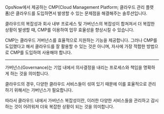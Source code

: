 OpsNow에서 제공하는 CMP(Cloud Management Platform; 클라우드 관리 플랫폼)은 클라우드를 도입하면서 발생할 수 있는 문제점을 해결해주는 솔루션입니다.

클라우드의 복잡성과 회사 내부 프로세스 및 가버넌스의 복잡성이 합쳐져서 더 복잡한 상황이 발생할 때, CMP를 이용하여 업무 효율성을 향상시킬 수 있습니다.

CMP는 클라우드 거버넌스를 효율적으로 지원하는 기능을 제공합니다. 그러나 CMP를 도입했다고 해서 클라우드를 잘 활용할 수 있는 것은 아니며, 자사에 가장 적합한 방법으로 CMP를 도입하여 사용해야 합니다.

---

가버넌스(Governance)는 기업 내에서 의사결정을 내리는 프로세스와 책임을 명확하게 하는 것을 의미합니다.

클라우드의 경우, 다양한 클라우드 서비스들이 섞여 있기 때문에 이를 효율적으로 관리하기 위해서는 가버넌스가 필요합니다.

따라서 클라우드 내에서 가버넌스 복잡성이란, 이러한 다양한 서비스들을 관리하고 감시하는 것이 어려워져 더욱 복잡한 상황이 되는 것을 의미합니다.